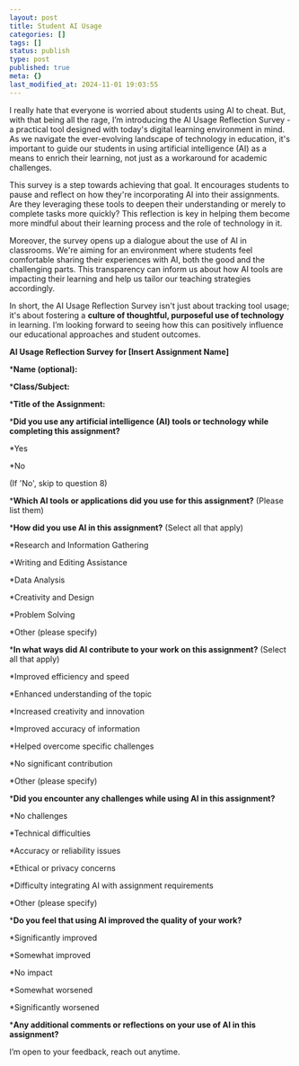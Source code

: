 ```yaml
---
layout: post
title: Student AI Usage
categories: []
tags: []
status: publish
type: post
published: true
meta: {}
last_modified_at: 2024-11-01 19:03:55
---
```


I really hate that everyone is worried about students using AI to cheat. But, with that being all the rage, I’m introducing  the AI Usage Reflection Survey - a practical tool designed with today's digital learning environment in mind. As we navigate the ever-evolving landscape of technology in education, it's important to guide our students in using artificial intelligence (AI) as a means to enrich their learning, not just as a workaround for academic challenges.

This survey is a step towards achieving that goal. It encourages students to pause and reflect on how they're incorporating AI into their assignments. Are they leveraging these tools to deepen their understanding or merely to complete tasks more quickly? This reflection is key in helping them become more mindful about their learning process and the role of technology in it.

Moreover, the survey opens up a dialogue about the use of AI in classrooms. We're aiming for an environment where students feel comfortable sharing their experiences with AI, both the good and the challenging parts. This transparency can inform us about how AI tools are impacting their learning and help us tailor our teaching strategies accordingly.

In short, the AI Usage Reflection Survey isn't just about tracking tool usage; it's about fostering a 
**culture of thoughtful, purposeful use of technology**
 in learning. I’m looking forward to seeing how this can positively influence our educational approaches and student outcomes.




















  
  




**AI Usage Reflection Survey for [Insert Assignment Name]**

***Name (optional):**


***Class/Subject:**


***Title of the Assignment:**


***Did you use any artificial intelligence (AI) tools or technology while completing this assignment?**

*Yes


*No

(If 'No', skip to question 8)


***Which AI tools or applications did you use for this assignment?**
 (Please list them)


***How did you use AI in this assignment?**
 (Select all that apply)

*Research and Information Gathering


*Writing and Editing Assistance


*Data Analysis


*Creativity and Design


*Problem Solving


*Other (please specify)


***In what ways did AI contribute to your work on this assignment?**
 (Select all that apply)

*Improved efficiency and speed


*Enhanced understanding of the topic


*Increased creativity and innovation


*Improved accuracy of information


*Helped overcome specific challenges


*No significant contribution


*Other (please specify)


***Did you encounter any challenges while using AI in this assignment?**

*No challenges


*Technical difficulties


*Accuracy or reliability issues


*Ethical or privacy concerns


*Difficulty integrating AI with assignment requirements


*Other (please specify)


***Do you feel that using AI improved the quality of your work?**

*Significantly improved


*Somewhat improved


*No impact


*Somewhat worsened


*Significantly worsened


***Any additional comments or reflections on your use of AI in this assignment?**




I’m open to your feedback, reach out anytime.
